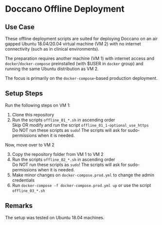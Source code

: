 # Doccano Offline Deployment

## Use Case
These offline deployment scripts are suited for deploying Doccano on an air gapped Ubuntu 18.04/20.04 virtual machine (VM 2) with no internet connectivity (such as in clinical environments).

The preparation requires another machine (VM 1) with internet access and `docker`/`docker-compose` preinstalled (with $USER in `docker` group) and running the same Ubuntu distribution as VM 2.  

The focus is primarily on the `docker-compose`-based production deployment.

## Setup Steps

Run the following steps on VM 1:  
1. Clone this repository  
2. Run the scripts `offline_01_*.sh` in ascending order  
   Skip OR modify and run the script `offline_01_1-optional_use_https`  
   Do NOT run these scripts as `sudo`! The scripts will ask for sudo-permissions when it is needed.  

Now, move over to VM 2  

3. Copy the repository folder from VM 1 to VM 2  
4. Run the scripts `offline_02_*.sh` in ascending order  
   Do NOT run these scripts as `sudo`! The scripts will ask for sudo-permissions when it is needed.  
5. Make minor changes on `docker-compose.prod.yml` to change the admin credentials  
6. Run `docker-compose -f docker-compose.prod.yml up` or use the script `offline_03_*.sh`  

## Remarks

The setup was tested on Ubuntu 18.04 machines.